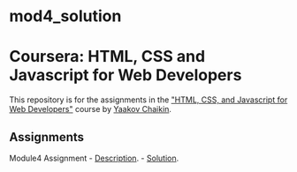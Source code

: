 # mod4_solution
# Coursera: HTML, CSS and Javascript for Web Developers

This repository is for the assignments in the ["HTML, CSS, and Javascript for Web Developers"](https://www.coursera.org/learn/html-css-javascript-for-web-developers) course by [Yaakov Chaikin](https://www.coursera.org/instructor/yaakov-chaikin).

## Assignments
Module4 Assignment
    - [Description](https://github.com/jhu-ep-coursera/fullstack-course4/blob/master/assignments/assignment4/Assignment-4.md).
    - [Solution](https://aidamoslehi.github.io/mod4_solution/).
